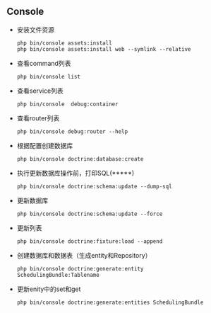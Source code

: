 ## Console

- 安装文件资源

      php bin/console assets:install
      php bin/console assets:install web --symlink --relative

- 查看command列表
        
      php bin/console list

- 查看service列表

      php bin/console  debug:container

- 查看router列表
      
      php bin/console debug:router --help
      
- 根据配置创建数据库

      php bin/console doctrine:database:create
      
- 执行更新数据库操作前，打印SQL(*****)
      
      php bin/console doctrine:schema:update --dump-sql

- 更新数据库
      
      php bin/console doctrine:schema:update --force
      
- 更新列表
      
      php bin/console doctrine:fixture:load --append

- 创建数据库和数据表（生成entity和Repository）
    
      php bin/console doctrine:generate:entity  SchedulingBundle:Tablename

- 更新enity中的set和get
      
      php bin/console doctrine:generate:entities SchedulingBundle
